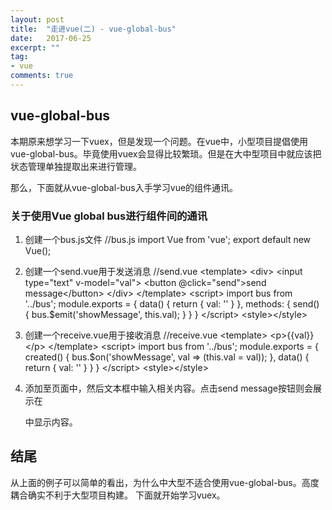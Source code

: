 ```yaml
---
layout: post
title:  "走进vue(二) - vue-global-bus"
date:   2017-06-25
excerpt: ""
tag:
- vue
comments: true
---
```


## vue-global-bus

本期原来想学习一下vuex，但是发现一个问题。在vue中，小型项目提倡使用vue-global-bus。毕竟使用vuex会显得比较繁琐。但是在大中型项目中就应该把状态管理单独提取出来进行管理。

那么，下面就从vue-global-bus入手学习vue的组件通讯。

### 关于使用Vue global bus进行组件间的通讯
1. 创建一个bus.js文件
    //bus.js
    import Vue from 'vue';
    export default new Vue();

2. 创建一个send.vue用于发送消息
    //send.vue
    &lt;template&gt;
    &lt;div&gt;
        &lt;input type="text" v-model="val"&gt;
        &lt;button @click="send">send message&lt;/button&gt;
    &lt;/div&gt;
    &lt;/template&gt;
    &lt;script&gt;
    import bus from '../bus';
    module.exports = {
        data() {
            return {
                val: ''
            }
        },
        methods: {
            send() {
                bus.$emit('showMessage', this.val);
            }
        }
    }
    &lt;/script&gt;
    &lt;style&gt;&lt;/style&gt;

3. 创建一个receive.vue用于接收消息
    //receive.vue
    &lt;template&gt;
    &lt;p&gt;{{val}}&lt;/p&gt;
    &lt;/template&gt;
    &lt;script&gt;
    import bus from '../bus';
    module.exports = {
        created() {
            bus.$on('showMessage', val => (this.val = val));
        },
        data() {
            return {
                val: ''
            }
        }
    }
    &lt;/script&gt;
    &lt;style&gt;&lt;/style&gt;

4. 添加至页面中，然后文本框中输入相关内容。点击send message按钮则会展示在<p></p>中显示内容。

## 结尾
从上面的例子可以简单的看出，为什么中大型不适合使用vue-global-bus。高度耦合确实不利于大型项目构建。
下面就开始学习vuex。
